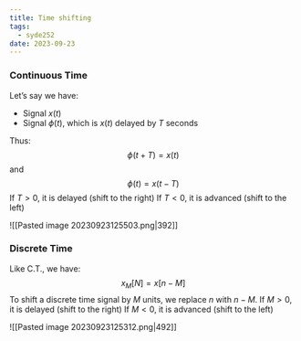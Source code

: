 ```yaml
---
title: Time shifting
tags:
  - syde252
date: 2023-09-23
---
```

### Continuous Time
Let’s say we have:
- Signal $x(t)$
- Signal $\phi(t)$, which is $x(t)$ delayed by $T$ seconds

Thus:
$$
\phi(t+T) = x(t)
$$
and
$$
\phi (t) = x(t-T)
$$
If $T>0$, it is delayed (shift to the right)
If $T<0$, it is advanced (shift to the left)

![[Pasted image 20230923125503.png|392]]

### Discrete Time
Like C.T., we have:
$$
x_{M}[N] = x[n-M]
$$
To shift a discrete time signal by $M$ units, we replace $n$ with $n-M$.
If $M>0$, it is delayed (shift to the right)
If $M<0$, it is advanced (shift to the left)

![[Pasted image 20230923125312.png|492]]